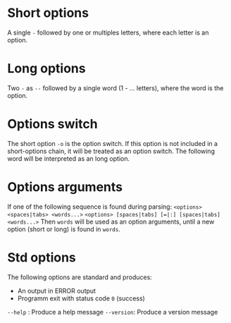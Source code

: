 # Short options
A single `-` followed by one or multiples letters, where each letter is an
option.


# Long options
Two `-` as `--` followed by a single word (1 - ... letters), where the word
is the option.


# Options switch
The short option `-o` is the option switch. If this option is not included
in a short-options chain, it will be treated as an option switch. The following
word will be interpreted as an long option.


# Options arguments
If one of the following sequence is found during parsing:
`<options> <spaces|tabs> <words...>`
`<options> [spaces|tabs] [=|:] [spaces|tabs] <words...>`
Then `words` will be used as an option arguments, until a new option
(short or long) is found in `words`.


# Std options
The following options are standard and produces:
- An output in ERROR output
- Programm exit with status code `0` (success)

`--help`   : Produce a help message
`--version`: Produce a version message